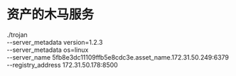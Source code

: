 # 资产的木马服务

./trojan \
--server_metadata version=1.2.3 \
--server_metadata os=linux \
--server_name 5fb8e3dc11109ffb5e8cdc3e.asset_name.172.31.50.249:6379 \
--registry_address 172.31.50.178:8500